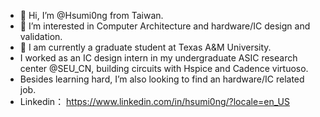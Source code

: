 - 👋 Hi, I’m @Hsumi0ng from Taiwan.
- 👀 I’m interested in Computer Architecture and hardware/IC design and validation.
- 🌱 I am currently a graduate student at Texas A&M University.
- I worked as an IC design intern in my undergraduate ASIC research center @SEU_CN, building circuits with Hspice and Cadence virtuoso.
- Besides learning hard, I’m also looking to find an hardware/IC related job.
- Linkedin： https://www.linkedin.com/in/hsumi0ng/?locale=en_US

<!---
Hsumi0ng/Hsumi0ng is a ✨ special ✨ repository because its `README.md` (this file) appears on your GitHub profile.
You can click the Preview link to take a look at your changes.
--->
